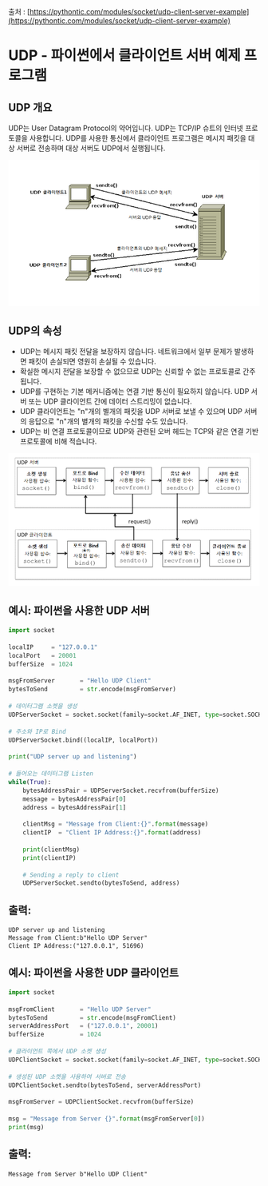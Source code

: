 출처 : [https://pythontic.com/modules/socket/udp-client-server-example](https://pythontic.com/modules/socket/udp-client-server-example)

# UDP - 파이썬에서 클라이언트 서버 예제 프로그램

## UDP 개요

UDP는 User Datagram Protocol의 약어입니다. UDP는 TCP/IP 슈트의 인터넷 프로토콜을 사용합니다. UDP를 사용한 통신에서 클라이언트 프로그램은 메시지 패킷을 대상 서버로 전송하며 대상 서버도 UDP에서 실행됩니다.

![](udp1.png)

## UDP의 속성 

* UDP는 메시지 패킷 전달을 보장하지 않습니다. 네트워크에서 일부 문제가 발생하면 패킷이 손실되면 영원히 손실될 수 있습니다.
* 확실한 메시지 전달을 보장할 수 없으므로 UDP는 신뢰할 수 없는 프로토콜로 간주됩니다.
* UDP를 구현하는 기본 메커니즘에는 연결 기반 통신이 필요하지 않습니다. UDP 서버 또는 UDP 클라이언트 간에 데이터 스트리밍이 없습니다.
* UDP 클라이언트는 "n"개의 별개의 패킷을 UDP 서버로 보낼 수 있으며 UDP 서버의 응답으로 "n"개의 별개의 패킷을 수신할 수도 있습니다.
* UDP는 비 연결 프로토콜이므로 UDP와 관련된 오버 헤드는 TCP와 같은 연결 기반 프로토콜에 비해 적습니다.

![](udp2.png)

## 예시: 파이썬을 사용한 UDP 서버

```python
import socket

localIP     = "127.0.0.1"
localPort   = 20001
bufferSize  = 1024

msgFromServer       = "Hello UDP Client"
bytesToSend         = str.encode(msgFromServer)

# 데이터그램 소켓을 생성
UDPServerSocket = socket.socket(family=socket.AF_INET, type=socket.SOCK_DGRAM)

# 주소와 IP로 Bind
UDPServerSocket.bind((localIP, localPort))

print("UDP server up and listening")

# 들어오는 데이터그램 Listen
while(True):
    bytesAddressPair = UDPServerSocket.recvfrom(bufferSize)
    message = bytesAddressPair[0]
    address = bytesAddressPair[1]

    clientMsg = "Message from Client:{}".format(message)
    clientIP  = "Client IP Address:{}".format(address)
    
    print(clientMsg)
    print(clientIP)

    # Sending a reply to client
    UDPServerSocket.sendto(bytesToSend, address)
```

## 출력:

```
UDP server up and listening
Message from Client:b"Hello UDP Server"
Client IP Address:("127.0.0.1", 51696)
```

## 예시: 파이썬을 사용한 UDP 클라이언트

```python
import socket

msgFromClient       = "Hello UDP Server"
bytesToSend         = str.encode(msgFromClient)
serverAddressPort   = ("127.0.0.1", 20001)
bufferSize          = 1024

# 클라이언트 쪽에서 UDP 소켓 생성
UDPClientSocket = socket.socket(family=socket.AF_INET, type=socket.SOCK_DGRAM)

# 생성된 UDP 소켓을 사용하여 서버로 전송
UDPClientSocket.sendto(bytesToSend, serverAddressPort)

msgFromServer = UDPClientSocket.recvfrom(bufferSize)

msg = "Message from Server {}".format(msgFromServer[0])
print(msg)
```

## 출력:
 
```
Message from Server b"Hello UDP Client"
```

